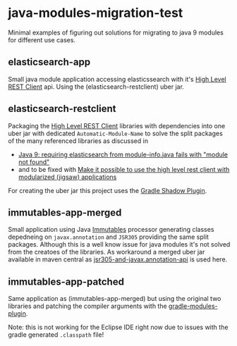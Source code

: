 # java-modules-migration-test
Minimal examples of figuring out solutions for migrating to java 9 modules for different use cases.

## elasticsearch-app
Small java module application accessing elasticssearch with it's [High Level REST Client](https://www.elastic.co/guide/en/elasticsearch/client/java-rest/current/java-rest-high.html) api. Using the (elasticsearch-restclient) uber jar.

## elasticsearch-restclient
Packaging the [High Level REST Client](https://www.elastic.co/guide/en/elasticsearch/client/java-rest/current/java-rest-high.html) libraries with dependencies into one uber jar with dedicated `Automatic-Module-Name` to solve the split packages of the many referenced libraries as discussed in 

- [Java 9: requiring elasticsearch from module-info.java fails with "module not found"](https://github.com/elastic/elasticsearch/issues/28984)
- and to be fixed with [Make it possible to use the high level rest client with modularized (jigsaw) applications](https://github.com/elastic/elasticsearch/issues/38299) 

For creating the uber jar this project uses the [Gradle Shadow Plugin](https://imperceptiblethoughts.com/shadow/).


## immutables-app-merged
Small application using Java [Immutables](https://immutables.github.io/) processor generating classes depedneing on `javax.annotation` and `JSR305` providing the same split packages. Although this is a well know issue for java modules it's not solved from the creatoes of the libraries. As workaround a merged uber jar available in maven central as [jsr305-and-javax.annotation-api](https://github.com/statisticsnorway/jsr305-and-javax.annotation-api/tree/master) is used here.

## immutables-app-patched
Same application as (immutables-app-merged) but using the original two libraries and patching the compiler arguments with the [gradle-modules-plugin](https://github.com/java9-modularity/gradle-modules-plugin).

Note: this is not working for the Eclipse IDE right now due to issues with the gradle generated `.classpath` file!
